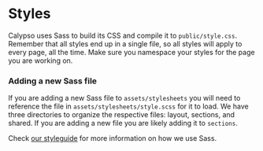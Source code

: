 Styles
======

Calypso uses Sass to build its CSS and compile it to `public/style.css`. Remember that all styles end up in a single file, so all styles will apply to every page, all the time. Make sure you namespace your styles for the page you are working on.

### Adding a new Sass file

If you are adding a new Sass file to `assets/stylesheets` you will need to reference the file in `assets/stylesheets/style.scss` for it to load. We have three directories to organize the respective files: layout, sections, and shared. If you are adding a new file you are likely adding it to `sections`.

Check [our styleguide](https://github.com/Automattic/wp-calypso/blob/master/docs/coding-guidelines/css.md) for more information on how we use Sass.
